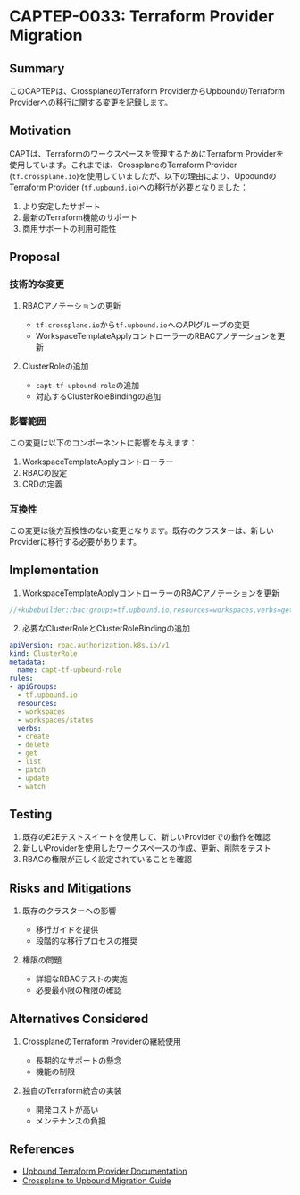 # CAPTEP-0033: Terraform Provider Migration

## Summary

このCAPTEPは、CrossplaneのTerraform ProviderからUpboundのTerraform Providerへの移行に関する変更を記録します。

## Motivation

CAPTは、Terraformのワークスペースを管理するためにTerraform Providerを使用しています。これまでは、CrossplaneのTerraform Provider (`tf.crossplane.io`)を使用していましたが、以下の理由により、UpboundのTerraform Provider (`tf.upbound.io`)への移行が必要となりました：

1. より安定したサポート
2. 最新のTerraform機能のサポート
3. 商用サポートの利用可能性

## Proposal

### 技術的な変更

1. RBACアノテーションの更新
   - `tf.crossplane.io`から`tf.upbound.io`へのAPIグループの変更
   - WorkspaceTemplateApplyコントローラーのRBACアノテーションを更新

2. ClusterRoleの追加
   - `capt-tf-upbound-role`の追加
   - 対応するClusterRoleBindingの追加

### 影響範囲

この変更は以下のコンポーネントに影響を与えます：

1. WorkspaceTemplateApplyコントローラー
2. RBACの設定
3. CRDの定義

### 互換性

この変更は後方互換性のない変更となります。既存のクラスターは、新しいProviderに移行する必要があります。

## Implementation

1. WorkspaceTemplateApplyコントローラーのRBACアノテーションを更新
```go
//+kubebuilder:rbac:groups=tf.upbound.io,resources=workspaces,verbs=get;list;watch;create;update;patch;delete
```

2. 必要なClusterRoleとClusterRoleBindingの追加
```yaml
apiVersion: rbac.authorization.k8s.io/v1
kind: ClusterRole
metadata:
  name: capt-tf-upbound-role
rules:
- apiGroups:
  - tf.upbound.io
  resources:
  - workspaces
  - workspaces/status
  verbs:
  - create
  - delete
  - get
  - list
  - patch
  - update
  - watch
```

## Testing

1. 既存のE2Eテストスイートを使用して、新しいProviderでの動作を確認
2. 新しいProviderを使用したワークスペースの作成、更新、削除をテスト
3. RBACの権限が正しく設定されていることを確認

## Risks and Mitigations

1. 既存のクラスターへの影響
   - 移行ガイドを提供
   - 段階的な移行プロセスの推奨

2. 権限の問題
   - 詳細なRBACテストの実施
   - 必要最小限の権限の確認

## Alternatives Considered

1. CrossplaneのTerraform Providerの継続使用
   - 長期的なサポートの懸念
   - 機能の制限

2. 独自のTerraform統合の実装
   - 開発コストが高い
   - メンテナンスの負担

## References

- [Upbound Terraform Provider Documentation](https://docs.upbound.io/providers/terraform/)
- [Crossplane to Upbound Migration Guide](https://docs.upbound.io/concepts/migration-guide/)
